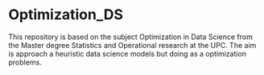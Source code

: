 # Optimization_DS

This repository is based on the subject Optimization in Data Science from the Master degree Statistics and Operational research at the UPC. 
The aim is approach a heuristic data science models but doing as a optimization problems. 

